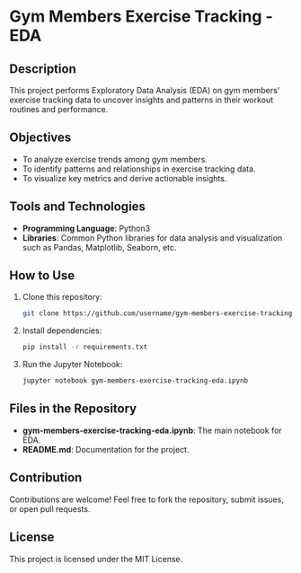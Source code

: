 
# Gym Members Exercise Tracking - EDA

## Description
This project performs Exploratory Data Analysis (EDA) on gym members' exercise tracking data to uncover insights and patterns in their workout routines and performance.

## Objectives
- To analyze exercise trends among gym members.
- To identify patterns and relationships in exercise tracking data.
- To visualize key metrics and derive actionable insights.

## Tools and Technologies
- **Programming Language**: Python3
- **Libraries**: Common Python libraries for data analysis and visualization such as Pandas, Matplotlib, Seaborn, etc.

## How to Use
1. Clone this repository:
   ```bash
   git clone https://github.com/username/gym-members-exercise-tracking.git
   ```
2. Install dependencies:
   ```bash
   pip install -r requirements.txt
   ```
3. Run the Jupyter Notebook:
   ```bash
   jupyter notebook gym-members-exercise-tracking-eda.ipynb
   ```

## Files in the Repository
- **gym-members-exercise-tracking-eda.ipynb**: The main notebook for EDA.
- **README.md**: Documentation for the project.

## Contribution
Contributions are welcome! Feel free to fork the repository, submit issues, or open pull requests.

## License
This project is licensed under the MIT License.
